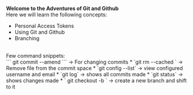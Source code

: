 **Welcome to the Adventures of Git and Github**
<br>
Here we will learn the following concepts: <br>
* Personal Access Tokens
* Using Git and Github
* Branching
<br>
Few command snippets:<br>
``` git commit --amend ``` -> For changing commits
* `git rm --cached <nameoffile>` -> Remove file from the commit space
* `git config --list` -> view configured username and email
* `git log` -> shows all commits made
* `git status` -> shows changes made
* ` git checkout -b <branchname> ` -> create a new branch and shift to it